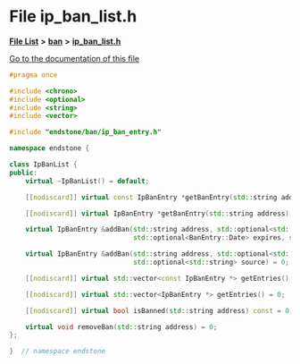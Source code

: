 

# File ip\_ban\_list.h

[**File List**](files.md) **>** [**ban**](dir_f1b1f2e9abb31749ef58cd98f22bcd78.md) **>** [**ip\_ban\_list.h**](ip__ban__list_8h.md)

[Go to the documentation of this file](ip__ban__list_8h.md)


```C++
#pragma once

#include <chrono>
#include <optional>
#include <string>
#include <vector>

#include "endstone/ban/ip_ban_entry.h"

namespace endstone {

class IpBanList {
public:
    virtual ~IpBanList() = default;

    [[nodiscard]] virtual const IpBanEntry *getBanEntry(std::string address) const = 0;

    [[nodiscard]] virtual IpBanEntry *getBanEntry(std::string address) = 0;

    virtual IpBanEntry &addBan(std::string address, std::optional<std::string> reason,
                               std::optional<BanEntry::Date> expires, std::optional<std::string> source) = 0;

    virtual IpBanEntry &addBan(std::string address, std::optional<std::string> reason, std::chrono::seconds duration,
                               std::optional<std::string> source) = 0;

    [[nodiscard]] virtual std::vector<const IpBanEntry *> getEntries() const = 0;

    [[nodiscard]] virtual std::vector<IpBanEntry *> getEntries() = 0;

    [[nodiscard]] virtual bool isBanned(std::string address) const = 0;

    virtual void removeBan(std::string address) = 0;
};

}  // namespace endstone
```


